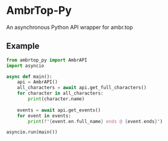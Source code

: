 # AmbrTop-Py
An asynchronous Python API wrapper for ambr.top

## Example

```py
from ambrtop_py import AmbrAPI
import asyncio

async def main():
    api = AmbrAPI()
    all_characters = await api.get_full_characters()
    for character in all_characters:
        print(character.name)
    
    events = await api.get_events()
    for event in events:
        print(f"{event.en.full_name} ends @ {event.ends}")

asyncio.run(main())
```